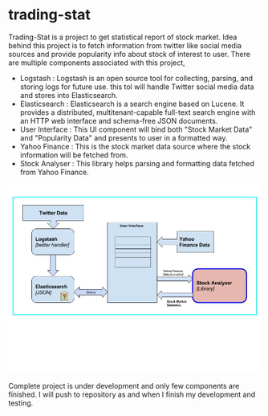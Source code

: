 # trading-stat
Trading-Stat is a project to get statistical report of stock market. Idea behind this project is to fetch information from twitter like social media sources and provide popularity info about stock of interest to user.
There are multiple components associated with this project,
* Logstash : Logstash is an open source tool for collecting, parsing, and storing logs for future use. this tol will handle Twitter social media data and stores into Elasticsearch.
* Elasticsearch : Elasticsearch is a search engine based on Lucene. It provides a distributed, multitenant-capable full-text search engine with an HTTP web interface and schema-free JSON documents.
* User Interface : This UI component will bind both "Stock Market Data" and "Popularity Data" and presents to user in a formatted way.
* Yahoo Finance : This is the stock market data source where the stock information will be fetched from.
* Stock Analyser : This library helps parsing and formatting data fetched from Yahoo Finance.

![Alt text](./trading-stat.jpg?raw=true "Block diagram of Trading-Stat project")

Complete project is under development and only few components are finished.
I will push to repository as and when I finish my development and testing.
